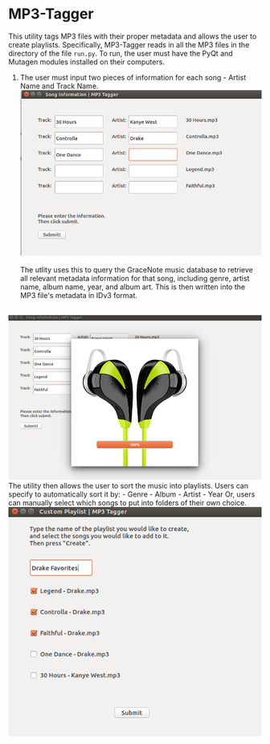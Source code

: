 # MP3-Tagger
This utility tags MP3 files with their proper metadata and allows the user to create playlists. Specifically, MP3-Tagger reads in all the MP3 files in the directory of the file ``run.py``. To run, the user must have the PyQt and Mutagen modules installed on their computers.

1. The user must input two pieces of information for each song - Artist Name and Track Name.<br />
<img src="images/songinfo.png"> <br /><br />
The utlity uses this to query the GraceNote music database to retrieve all relevant metadata information for that song, including genre, artist name, album name, year, and album art. This is then written into the MP3 file's metadata in IDv3 format. <br /><br />
<img src="images/loading.png">
The utility then allows the user to sort the music into playlists. Users can specify to automatically sort it by:
  - Genre
  - Album
  - Artist
  - Year
Or, users can manually select which songs to put into folders of their own choice. <br />
<img src="images/playlist.png">
